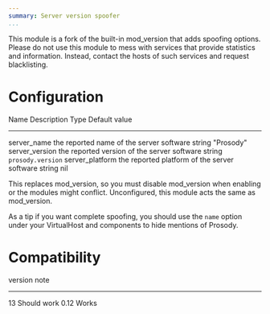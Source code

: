 ```yaml
---
summary: Server version spoofer
...
```


This module is a fork of the built-in mod_version that adds spoofing options. Please do not use this module to mess with services that provide statistics and information. Instead, contact the hosts of such services and request blacklisting.

# Configuration

  Name                   Description                                           Type      Default value
  ---------------------- --------------------------------------------------- -------- ---------------
  server\_name           the reported name of the server software            string   "Prosody"
  server\_version        the reported version of the server software         string   `prosody.version`
  server\_platform       the reported platform of the server software        string   nil

This replaces mod_version, so you must disable mod_version when enabling or the modules might conflict. Unconfigured, this module acts the same as mod_version.

As a tip if you want complete spoofing, you should use the `name` option under your VirtualHost and components to hide mentions of Prosody.

Compatibility
=============

  version   note
  --------- ---------------------------------------------------------------------------
  13        Should work
  0.12      Works
